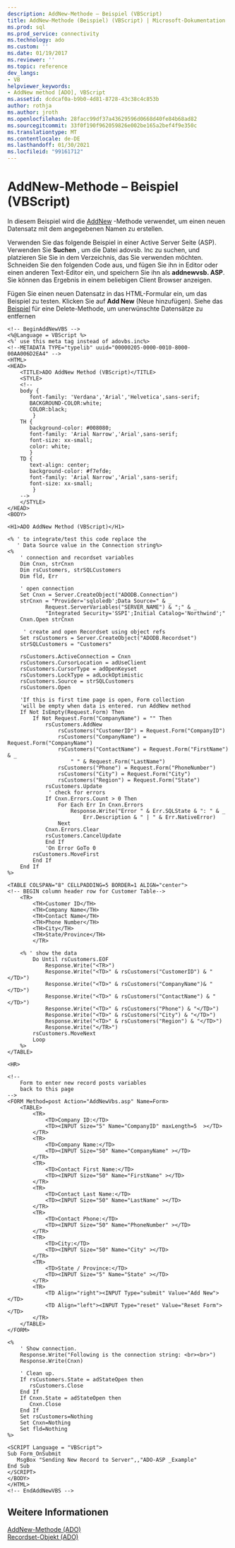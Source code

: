 ```yaml
---
description: AddNew-Methode – Beispiel (VBScript)
title: AddNew-Methode (Beispiel) (VBScript) | Microsoft-Dokumentation
ms.prod: sql
ms.prod_service: connectivity
ms.technology: ado
ms.custom: ''
ms.date: 01/19/2017
ms.reviewer: ''
ms.topic: reference
dev_langs:
- VB
helpviewer_keywords:
- AddNew method [ADO], VBScript
ms.assetid: dcdcaf0a-b9b0-4d81-8728-43c38c4c853b
author: rothja
ms.author: jroth
ms.openlocfilehash: 28facc99df37a43629596d0668d40fe84b68ad82
ms.sourcegitcommit: 33f0f190f962059826e002be165a2bef4f9e350c
ms.translationtype: MT
ms.contentlocale: de-DE
ms.lasthandoff: 01/30/2021
ms.locfileid: "99161712"
---
```

# <a name="addnew-method-example-vbscript"></a>AddNew-Methode – Beispiel (VBScript)
In diesem Beispiel wird die [AddNew](./addnew-method-ado.md) -Methode verwendet, um einen neuen Datensatz mit dem angegebenen Namen zu erstellen.  
  
 Verwenden Sie das folgende Beispiel in einer Active Server Seite (ASP). Verwenden Sie **Suchen** , um die Datei adovsb. Inc zu suchen, und platzieren Sie Sie in dem Verzeichnis, das Sie verwenden möchten. Schneiden Sie den folgenden Code aus, und fügen Sie ihn in Editor oder einen anderen Text-Editor ein, und speichern Sie ihn als **addnewvsb. ASP**. Sie können das Ergebnis in einem beliebigen Client Browser anzeigen.  
  
 Fügen Sie einen neuen Datensatz in das HTML-Formular ein, um das Beispiel zu testen. Klicken Sie auf **Add New** (Neue hinzufügen). Siehe das [Beispiel](./delete-method-example-vbscript.md) für eine Delete-Methode, um unerwünschte Datensätze zu entfernen  
  
```  
<!-- BeginAddNewVBS -->  
<%@Language = VBScript %>  
<%' use this meta tag instead of adovbs.inc%>  
<!--METADATA TYPE="typelib" uuid="00000205-0000-0010-8000-00AA006D2EA4" -->  
<HTML>  
<HEAD>  
    <TITLE>ADO AddNew Method (VBScript)</TITLE>  
    <STYLE>  
    <!--  
    body {  
       font-family: 'Verdana','Arial','Helvetica',sans-serif;  
       BACKGROUND-COLOR:white;  
       COLOR:black;  
        }  
    TH {  
       background-color: #008080;   
       font-family: 'Arial Narrow','Arial',sans-serif;   
       font-size: xx-small;  
       color: white;  
       }  
    TD {   
       text-align: center;  
       background-color: #f7efde;  
       font-family: 'Arial Narrow','Arial',sans-serif;   
       font-size: xx-small;  
        }  
    -->  
    </STYLE>  
</HEAD>  
<BODY>   
  
<H1>ADO AddNew Method (VBScript)</H1>  
  
<% ' to integrate/test this code replace the   
   ' Data Source value in the Connection string%>  
<%   
    ' connection and recordset variables  
    Dim Cnxn, strCnxn  
    Dim rsCustomers, strSQLCustomers  
    Dim fld, Err  
  
    ' open connection  
    Set Cnxn = Server.CreateObject("ADODB.Connection")  
    strCnxn = "Provider='sqloledb';Data Source=" & _  
            Request.ServerVariables("SERVER_NAME") & ";" & _  
            "Integrated Security='SSPI';Initial Catalog='Northwind';"  
    Cnxn.Open strCnxn  
  
     ' create and open Recordset using object refs  
    Set rsCustomers = Server.CreateObject("ADODB.Recordset")  
    strSQLCustomers = "Customers"  
  
    rsCustomers.ActiveConnection = Cnxn  
    rsCustomers.CursorLocation = adUseClient  
    rsCustomers.CursorType = adOpenKeyset  
    rsCustomers.LockType = adLockOptimistic  
    rsCustomers.Source = strSQLCustomers  
    rsCustomers.Open  
  
    'If this is first time page is open, Form collection  
    'will be empty when data is entered. run AddNew method  
    If Not IsEmpty(Request.Form) Then  
        If Not Request.Form("CompanyName") = "" Then  
            rsCustomers.AddNew  
                rsCustomers("CustomerID") = Request.Form("CompanyID")  
                rsCustomers("CompanyName") = Request.Form("CompanyName")  
                rsCustomers("ContactName") = Request.Form("FirstName") & _  
                    " " & Request.Form("LastName")  
                rsCustomers("Phone") = Request.Form("PhoneNumber")  
                rsCustomers("City") = Request.Form("City")  
                rsCustomers("Region") = Request.Form("State")  
            rsCustomers.Update  
             ' check for errors  
            If Cnxn.Errors.Count > 0 Then  
                For Each Err In Cnxn.Errors  
                    Response.Write("Error " & Err.SQLState & ": " & _  
                        Err.Description & " | " & Err.NativeError)  
                Next  
            Cnxn.Errors.Clear  
            rsCustomers.CancelUpdate  
            End If  
            'On Error GoTo 0  
        rsCustomers.MoveFirst  
        End If  
    End If  
%>  
  
<TABLE COLSPAN="8" CELLPADDING=5 BORDER=1 ALIGN="center">  
<!-- BEGIN column header row for Customer Table-->  
    <TR>  
        <TH>Customer ID</TH>  
        <TH>Company Name</TH>  
        <TH>Contact Name</TH>  
        <TH>Phone Number</TH>  
        <TH>City</TH>  
        <TH>State/Province</TH>  
        </TR>  
  
    <% ' show the data  
        Do Until rsCustomers.EOF  
            Response.Write("<TR>")  
            Response.Write("<TD>" & rsCustomers("CustomerID") & "</TD>")  
            Response.Write("<TD>" & rsCustomers("CompanyName")& "</TD>")  
            Response.Write("<TD>" & rsCustomers("ContactName") & "</TD>")  
            Response.Write("<TD>" & rsCustomers("Phone") & "</TD>")  
            Response.Write("<TD>" & rsCustomers("City") & "</TD>")  
            Response.Write("<TD>" & rsCustomers("Region") & "</TD>")  
            Response.Write("</TR>")  
        rsCustomers.MoveNext   
        Loop   
    %>  
</TABLE>   
  
<HR>  
  
<!--  
    Form to enter new record posts variables  
    back to this page  
-->  
<FORM Method=post Action="AddNewVbs.asp" Name=Form>  
    <TABLE>  
        <TR>  
            <TD>Company ID:</TD>  
            <TD><INPUT Size="5" Name="CompanyID" maxLength=5  ></TD>  
        </TR>  
        <TR>  
            <TD>Company Name:</TD>  
            <TD><INPUT Size="50" Name="CompanyName" ></TD>  
        </TR>  
        <TR>  
            <TD>Contact First Name:</TD>  
            <TD><INPUT Size="50" Name="FirstName" ></TD>  
        </TR>  
        <TR>  
            <TD>Contact Last Name:</TD>  
            <TD><INPUT Size="50" Name="LastName" ></TD>  
        </TR>  
        <TR>  
            <TD>Contact Phone:</TD>  
            <TD><INPUT Size="50" Name="PhoneNumber" ></TD>  
        </TR>  
        <TR>  
            <TD>City:</TD>  
            <TD><INPUT Size="50" Name="City" ></TD>  
        </TR>  
        <TR>  
            <TD>State / Province:</TD>  
            <TD><INPUT Size="5" Name="State" ></TD>  
        </TR>  
        <TR>  
            <TD Align="right"><INPUT Type="submit" Value="Add New"></TD>  
            <TD Align="left"><INPUT Type="reset" Value="Reset Form"></TD>  
        </TR>  
    </TABLE>  
</FORM>  
  
<%  
    ' Show connection.  
    Response.Write("Following is the connection string: <br><br>")  
    Response.Write(Cnxn)  
  
    ' Clean up.  
    If rsCustomers.State = adStateOpen then  
       rsCustomers.Close  
    End If  
    If Cnxn.State = adStateOpen then  
       Cnxn.Close  
    End If  
    Set rsCustomers=Nothing  
    Set Cnxn=Nothing  
    Set fld=Nothing  
%>  
  
<SCRIPT Language = "VBScript">  
Sub Form_OnSubmit  
   MsgBox "Sending New Record to Server",,"ADO-ASP _Example"  
End Sub  
</SCRIPT>  
</BODY>  
</HTML>  
<!-- EndAddNewVBS -->  
```  
  
## <a name="see-also"></a>Weitere Informationen  
 [AddNew-Methode (ADO)](./addnew-method-ado.md)   
 [Recordset-Objekt (ADO)](./recordset-object-ado.md)